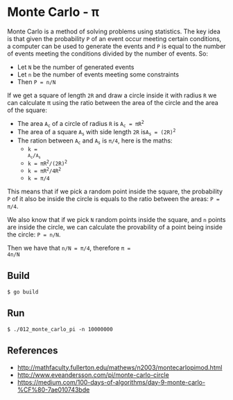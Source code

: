 Monte Carlo - &pi;
==================

Monte Carlo is a method of solving problems using statistics. The key idea is that
given the probability `P` of an event occur meeting certain conditions, a computer
can be used to generate the events and `P` is equal to the number of events meeting
the conditions divided by the number of events. So:

* Let `N` be the number of generated events
* Let `n` be the number of events meeting some constraints
* Then `P = n/N`

If we get a square of length `2R` and draw a circle inside it with radius `R` we
can calculate &pi; using the ratio between the area of the circle and the area of
the square:

* The area <code>A<sub>c</sub></code> of a circle of radius `R` 
is <code>A<sub>c</sub> = &pi;R<sup>2</sup></code>
* The area of a square <code>A<sub>s</sub></code> with side length
`2R` is<code>A<sub>s</sub> = (2R)<sup>2</sup></code>
* The ration between <code>A<sub>c</sub></code> and <code>A<sub>s</sub></code> is
<code>&pi;/4</code>, here is the maths:
  * <code>k = <code>A<sub>c</sub></code>/<code>A<sub>s</sub></code></code>
  * <code>k = &pi;R<sup>2</sup>/(2R)<sup>2</sup></code>
  * <code>k = &pi;R<sup>2</sup>/4R<sup>2</sup></code>
  * <code>k = &pi;/4</code>

This means that if we pick a random point inside the square, the probability `P` of it
also be inside the circle is equals to the ratio between the areas: <code>P = &pi;/4</code>.

We also know that if we pick `N` random points inside the square, and `n` points are
inside the circle, we can calculate the provability of a point being inside the circle:
`P = n/N`.

Then we have that <code>n/N = &pi;/4</code>, therefore <code>&pi; = 4n/N</code>


Build
-----

```
$ go build
```

Run
---

```
$ ./012_monte_carlo_pi -n 10000000
```

References
----------
* http://mathfaculty.fullerton.edu/mathews/n2003/montecarlopimod.html
* http://www.eveandersson.com/pi/monte-carlo-circle
* https://medium.com/100-days-of-algorithms/day-9-monte-carlo-%CF%80-7ae010743bde
